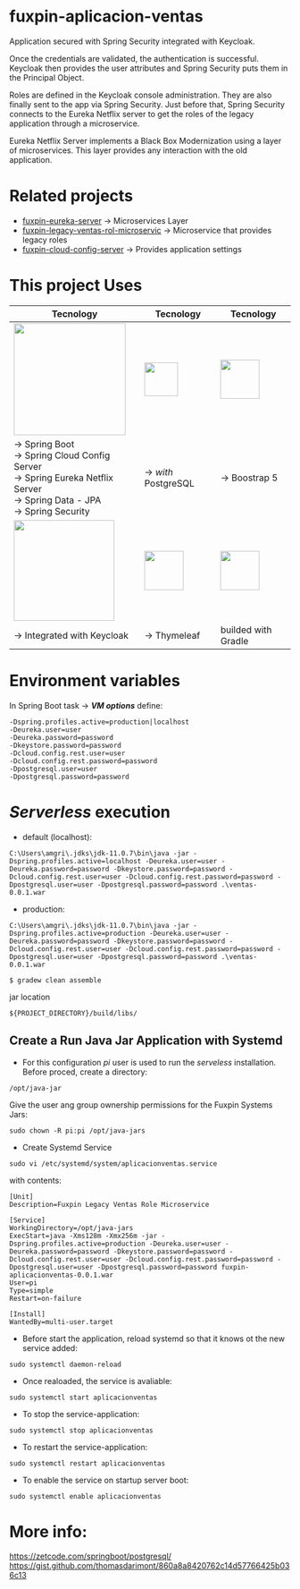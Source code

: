 # fuxpin-aplicacion-ventas

Application secured with Spring Security integrated with Keycloak.

Once the credentials are validated, the authentication is successful. Keycloak then provides the user attributes and Spring Security puts them in the Principal Object.

Roles are defined in the Keycloak console administration. They are also finally sent to the app via Spring Security. Just before that, Spring Security connects to the Eureka Netflix server to get the roles of the legacy application through a microservice.

Eureka Netflix Server implements a Black Box Modernization using a layer of microservices. This layer provides any interaction with the old application.

# Related projects
+ [fuxpin-eureka-server](https://github.com/xrodriguezang/fuxpin-eureka-server) &#8594; Microservices Layer
+ [fuxpin-legacy-ventas-rol-microservic](https://github.com/xrodriguezang/fuxpin-legacy-ventas-rol-microservice) &#8594; Microservice that provides legacy roles
+ [fuxpin-cloud-config-server](https://github.com/xrodriguezang/fuxpin-cloud-config-server) &#8594; Provides application settings

# This project Uses

|Tecnology|Tecnology|Tecnology|
|---|---|---|
|<img src="https://spring.io/images/spring-logo-9146a4d3298760c2e7e49595184e1975.svg" width="200"></br>  |  <img src="https://upload.wikimedia.org/wikipedia/commons/2/29/Postgresql_elephant.svg" width="60"></br> | <img src="https://cdn.worldvectorlogo.com/logos/bootstrap-5-1.svg" width="70">|
|&#8594; Spring Boot</br>&#8594; Spring Cloud Config Server</br>&#8594; Spring Eureka Netflix Server</br>&#8594; Spring Data - JPA</br>&#8594; Spring Security|&#8594; *with* PostgreSQL|&#8594; Boostrap 5|
|  <img src="https://www.keycloak.org/resources/images/keycloak_logo_480x108.png" width="180"></br> |<img src="https://www.thymeleaf.org/images/thymeleaf.png" width="70">|<img src="https://cdn.icon-icons.com/icons2/2107/PNG/512/file_type_light_gradle_icon_130462.png" width="70">|
|&#8594; Integrated with Keycloak|&#8594; Thymeleaf| builded with Gradle|

# Environment variables

In Spring Boot task &#8594;  ***VM options*** define:
````
-Dspring.profiles.active=production|localhost 
-Deureka.user=user
-Deureka.password=password 
-Dkeystore.password=password 
-Dcloud.config.rest.user=user 
-Dcloud.config.rest.password=password 
-Dpostgresql.user=user 
-Dpostgresql.password=password
````
# *Serverless* execution

* default (localhost):

``C:\Users\amgri\.jdks\jdk-11.0.7\bin\java -jar -Dspring.profiles.active=localhost -Deureka.user=user -Deureka.password=password -Dkeystore.password=password -Dcloud.config.rest.user=user -Dcloud.config.rest.password=password -Dpostgresql.user=user -Dpostgresql.password=password .\ventas-0.0.1.war``

* production:

``C:\Users\amgri\.jdks\jdk-11.0.7\bin\java -jar -Dspring.profiles.active=production -Deureka.user=user -Deureka.password=password -Dkeystore.password=password -Dcloud.config.rest.user=user -Dcloud.config.rest.password=password -Dpostgresql.user=user -Dpostgresql.password=password .\ventas-0.0.1.war``

````
$ gradew clean assemble
````
jar location
````
${PROJECT_DIRECTORY}/build/libs/
````

## Create a Run Java Jar Application with Systemd
* For this configuration *pi* user is used to run the *serveless* installation. Before proced, create a directory:
````
/opt/java-jar 
````
Give the user ang group ownership permissions for the Fuxpin Systems Jars:
````
sudo chown -R pi:pi /opt/java-jars 
````
* Create Systemd Service
````
sudo vi /etc/systemd/system/aplicacionventas.service
````
with contents:
````editorconfig
[Unit]
Description=Fuxpin Legacy Ventas Role Microservice

[Service]
WorkingDirectory=/opt/java-jars
ExecStart=java -Xms128m -Xmx256m -jar -Dspring.profiles.active=production -Deureka.user=user -Deureka.password=password -Dkeystore.password=password -Dcloud.config.rest.user=user -Dcloud.config.rest.password=password -Dpostgresql.user=user -Dpostgresql.password=password fuxpin-aplicacionventas-0.0.1.war
User=pi
Type=simple
Restart=on-failure

[Install]
WantedBy=multi-user.target
````

* Before start the application, reload systemd so that it knows ot the new service added:

````
sudo systemctl daemon-reload
````
* Once realoaded, the service is avaliable:

````
sudo systemctl start aplicacionventas
````
* To stop the service-application:

````
sudo systemctl stop aplicacionventas
````

* To restart the service-application:

````
sudo systemctl restart aplicacionventas
````

* To enable the service on startup server boot:
````
sudo systemctl enable aplicacionventas
````

# More info:

https://zetcode.com/springboot/postgresql/
https://gist.github.com/thomasdarimont/860a8a8420762c14d57766425b036c13
